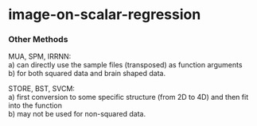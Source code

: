 # image-on-scalar-regression


### Other Methods
MUA, SPM, IRRNN: \
a) can directly use the sample files (transposed) as function arguments \
b) for both squared data and brain shaped data. 


STORE, BST, SVCM: \
a) first conversion to some specific structure (from 2D to 4D) and then fit into the function \
b) may not be used for non-squared data.

